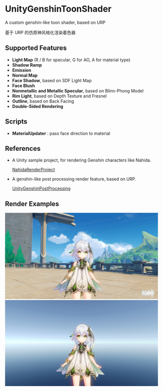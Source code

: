 # UnityGenshinToonShader

A custom genshin-like toon shader, based on URP

基于 URP 的仿原神风格化渲染着色器

## Supported Features

- **Light Map** (R / B for specular, G for AO, A for material type)
- **Shadow Ramp**
- **Emission**
- **Normal Map**
- **Face Shadow**, based on SDF Light Map
- **Face Blush**
- **Nonmetallic and Metallic Specular**, based on Blinn-Phong Model
- **Rim Light**, based on Depth Texture and Fresnel
- **Outline**, based on Back Facing
- **Double-Sided Rendering**

## Scripts

- **MaterialUpdater** : pass face direction to material

## References

- A Unity sample project, for rendering Genshin characters like Nahida.

  [NahidaRenderProject](https://github.com/kaze-mio/NahidaRenderProject)

- A genshin-like post processing render feature, based on URP.

  [UnityGenshinPostProcessing](https://github.com/kaze-mio/UnityGenshinPostProcessing)

## Render Examples

![image_0](Images/image_0.png)
![image_1](Images/image_1.png)

